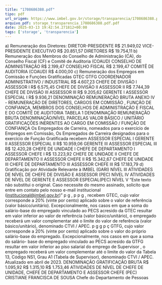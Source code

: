 ```yaml
---
title: "1708686388.pdf"
tipo: pdf
url_origem: https://www.imbel.gov.br/storage/transparencia/1708686388.pdf
arquivo_pdf: storage_transparencia_1708686388.pdf.pdf
date: 2025-03-13 19:42:54.271812+00:00
tags: ['storage', 'transparencia']
---
```


a) Remuneração dos Diretores:
DIRETOR-PRESIDENTE
R$ 21.949,02
VICE-PRESIDENTE EXECUTIVO
R$ 20.851,57
DIRETORES
R$ 19.754,11
b) Remuneração dos Membros do Conselho de Administração (CA), do Conselho Fiscal (CF) e Comitê de Auditoria (COAUD)
CONSELHO DE ADMINISTRAÇÃO
R$ 2.199,47
CONSELHO FISCAL
R$ 2.199,47
COMITÊ DE AUDITORIA (COAUD)
R$ 4.000,00
c) Remuneração dos Empregos em Comissão e Funções Gratificadas
GTEC
GTFG
COORDENADOR ADMINISTRATIVO / INDUSTRIAL
R$ 4.607,23
CHEFE DE DIVISÃO I
ASSESSOR I
R$ 6.575,45
CHEFE DE DIVISÃO II
 ASSESSOR II
R$ 7.744,39
CHEFE DE DIVISÃO III
ASSESSOR III
R$ 9.205,62
GERENTE I
ASSESSOR ESPECIAL I
R$ 9.936,21
DENOMINAÇÃO
REMUNERAÇÃO BRUTA
ANEXO IV - REMUNERAÇÃO DE DIRETORES, CARGOS EM COMISSÃO , FUNÇÃO DE CONFIANÇA, MEMBROS DOS CONSELHOS DE ADMINISTRAÇÃO E FISCAL E DO COMITÊ DE AUDITORIA
TABELA 1
DENOMINAÇÃO
REMUNERAÇÃO BRUTA
DENOMINAÇÃO/NÍVEL
PARCELAS
VALOR BÁSICO / UNITÁRIO
GRATIFICAÇÕES INERENTES AO CARGO EM COMISSÃO / FUNÇÃO DE CONFIANÇA
Os Empregados de Carreira, nomeados para o exercício de Empregos em Comissão, Os Empregados de Carreira designados para o exercício de Função Gratificada recebem
ASSESSOR ESPECIAL I
GERENTE II
ASSESSOR ESPECIAL II
R$ 10.959,06
GERENTE III
 ASSESSOR ESPECIAL III
R$ 12.420,28
CHEFE DE UNIDADE I
CHEFE DE DEPARTAMENTO I
 ASSESSOR CHEFE I
R$ 13.223,92
CHEFE DE UNIDADE II
 CHEFE DE DEPARTAMENTO II
 ASSESSOR CHEFE II
R$ 15.342,67
CHEFE DE UNIDADE III
 CHEFE DE DEPARTAMENTO III
 ASSESSOR CHEFE III
R$ 17.183,79
d) Gratificação por Atividade Relevante à IMBEL (GARI)
NÍVEL III
ATIVIDADES DE NÍVEL DE CHEFE DE DIVISÃO E ASSESSOR (PEC)
NÍVEL IV
ATIVIDADES DE NÍVEL DE GERENTE E ASSESSOR ESPECIAL(PEC)
NÍVEL V
                                                                             “Este texto não substitui o original. Caso necessite do mesmo assinado, solicito que entre em contato pelo nosso e-mail institucional (institucional@imbel.gov.br)”
p
g
,
p
p
g
,
recebem GTEC, cujo valor corresponde a 20% (vinte por cento) aplicado sobre o valor
de referência (valor básico/unitário). Excepcionalmente, nos casos em que a soma do
salário-base do empregado vinculado ao PECS acresido da GTEC resultar em valor
inferior ao valor de referência (valor básico/unitário), o empregado receberá um valor
complementar até o limite do valor de referência (valor básico/unitário), denominado
CTVI / APEC.
p
g
g
p
ç
GTFG, cujo valor corresponde a 20% (vinte por cento) aplicado sobre o valor do próprio
salário-base do empregado. Excepcionalmente, nos casos em que a soma do salário-
base do empregado vinculado ao PECS acresido da GTFG resultar em valor inferior ao
piso salarial do emprego de Supervisor , o empregado receberá um valor complementar
até o limite do valor da Tabela 13, Código NS1, Grau A1 (Tabela de Supervisor),
denominado CTVI / APEC.
Atualizado em abril de 2023.
DENOMINAÇÃO
GRATIFICAÇÃO BRUTA
R$ 1.095,92
R$ 1.315,10
R$ 1.753,46
ATIVIDADES DE NÍVEL DE CHEFE DE UNIDADE, CHEFE DE 
DEPARTAMENTO E ASSESSOR CHEFE (PEC) 
CRISTIANE FRANCISCA DE SOUSA
Chefe do Departamento de Pessoas


